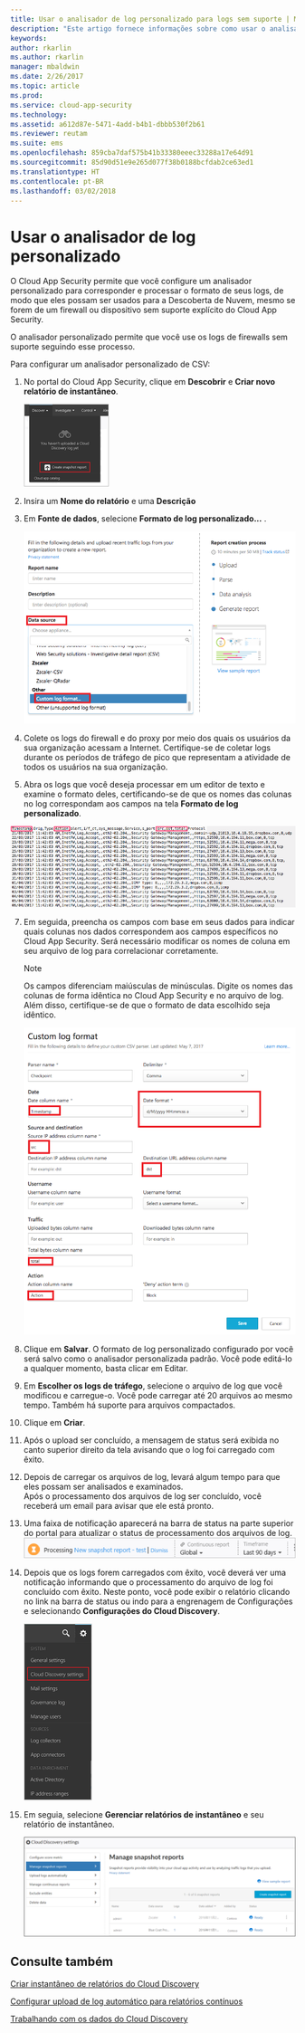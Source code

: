```yaml
---
title: Usar o analisador de log personalizado para logs sem suporte | Microsoft Docs
description: "Este artigo fornece informações sobre como usar o analisador de log personalizado para que o upload de logs de dispositivos sem suporte seja realizado para o Cloud App Security."
keywords: 
author: rkarlin
ms.author: rkarlin
manager: mbaldwin
ms.date: 2/26/2017
ms.topic: article
ms.prod: 
ms.service: cloud-app-security
ms.technology: 
ms.assetid: a612d87e-5471-4add-b4b1-dbbb530f2b61
ms.reviewer: reutam
ms.suite: ems
ms.openlocfilehash: 859cba7daf575b41b33380eeec33288a17e64d91
ms.sourcegitcommit: 85d90d51e9e265d077f38b0188bcfdab2ce63ed1
ms.translationtype: HT
ms.contentlocale: pt-BR
ms.lasthandoff: 03/02/2018
---
```

# <a name="use-a-custom-log-parser"></a>Usar o analisador de log personalizado
O Cloud App Security permite que você configure um analisador personalizado para corresponder e processar o formato de seus logs, de modo que eles possam ser usados para a Descoberta de Nuvem, mesmo se forem de um firewall ou dispositivo sem suporte explícito do Cloud App Security. 

O analisador personalizado permite que você use os logs de firewalls sem suporte seguindo esse processo. 


 
Para configurar um analisador personalizado de CSV:
1.  No portal do Cloud App Security, clique em **Descobrir** e **Criar novo relatório de instantâneo**.  
  
    ![Criar novo relatório de instantâneo](./media/create-new-snapshot-report.png)
     
3.  Insira um **Nome do relatório** e uma **Descrição**
  
4.  Em **Fonte de dados**, selecione **Formato de log personalizado...** .  

     ![Novo relatório de instantâneo](./media/custom-log-upload.png)   

5. Colete os logs do firewall e do proxy por meio dos quais os usuários da sua organização acessam a Internet. Certifique-se de coletar logs durante os períodos de tráfego de pico que representam a atividade de todos os usuários na sua organização. 

6. Abra os logs que você deseja processar em um editor de texto e examine o formato deles, certificando-se de que os nomes das colunas no log correspondam aos campos na tela **Formato de log personalizado**.

  ![analisador de log personalizado](./media/log-data.png) 

7. Em seguida, preencha os campos com base em seus dados para indicar quais colunas nos dados correspondem aos campos específicos no Cloud App Security. Será necessário modificar os nomes de coluna em seu arquivo de log para correlacionar corretamente.
  
   > [!NOTE]
    > Os campos diferenciam maiúsculas de minúsculas. Digite os nomes das colunas de forma idêntica no Cloud App Security e no arquivo de log. Além disso, certifique-se de que o formato de data escolhido seja idêntico.

   ![analisador de log personalizado](./media/custom-log-parser.png) 


7. Clique em **Salvar**. O formato de log personalizado configurado por você será salvo como o analisador personalizada padrão. Você pode editá-lo a qualquer momento, basta clicar em Editar.

5. Em **Escolher os logs de tráfego**, selecione o arquivo de log que você modificou e carregue-o. Você pode carregar até 20 arquivos ao mesmo tempo. Também há suporte para arquivos compactados.  
  

6.  Clique em **Criar**.  

7.  Após o upload ser concluído, a mensagem de status será exibida no canto superior direito da tela avisando que o log foi carregado com êxito.  
  
8.  Depois de carregar os arquivos de log, levará algum tempo para que eles possam ser analisados e examinados.  
Após o processamento dos arquivos de log ser concluído, você receberá um email para avisar que ele está pronto. 
  
9. Uma faixa de notificação aparecerá na barra de status na parte superior do portal para atualizar o status de processamento dos arquivos de log.  
![barra de menus do arquivo de log de processamento](./media/processing-log-file-menu-bar.png) 
   
10. Depois que os logs forem carregados com êxito, você deverá ver uma notificação informando que o processamento do arquivo de log foi concluído com êxito. Neste ponto, você pode exibir o relatório clicando no link na barra de status ou indo para a engrenagem de Configurações e selecionando **Configurações do Cloud Discovery**.   
  
     ![Guia Configurações de descoberta](./media/discovery-settings-tab.png)
11. Em seguia, selecione **Gerenciar relatórios de instantâneo** e seu relatório de instantâneo.
 
    ![gerenciamento de relatório de instantâneo](./media/snapshot-report-managment.png)

  
      




## <a name="see-also"></a>Consulte também
 
[Criar instantâneo de relatórios do Cloud Discovery](create-snapshot-cloud-discovery-reports.md)

[Configurar upload de log automático para relatórios contínuos](configure-automatic-log-upload-for-continuous-reports.md)

[Trabalhando com os dados do Cloud Discovery](working-with-cloud-discovery-data.md)

